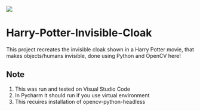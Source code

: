 ![](https://komarev.com/ghpvc/?username=RakeshKumar045&color=blue)


# Harry-Potter-Invisible-Cloak
This project recreates the invisible cloak shown in a Harry Potter movie, that makes objects/humans invisible, done using Python and OpenCV here!


## Note
1. This was run and tested on Visual Studio Code
2. In Pycharm it should run if you use virtual environment
3. This recuires installation of opencv-python-headless

